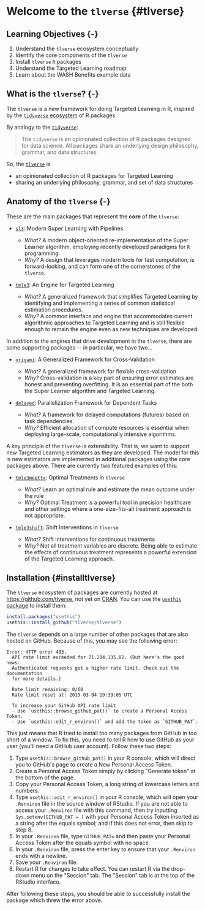 # Welcome to the `tlverse` {#tlverse}

## Learning Objectives {-}

1. Understand the `tlverse` ecosystem conceptually
2. Identify the core components of the `tlverse`
3. Install `tlverse` `R` packages
4. Understand the Targeted Learning roadmap
5. Learn about the WASH Benefits example data

## What is the `tlverse`? {-}

The `tlverse` is a new framework for doing Targeted Learning in R, inspired by
the [`tidyverse` ecosystem](https://tidyverse.org) of R packages.

By analogy to the [`tidyverse`](https://tidyverse.org/):

> The `tidyverse` is an opinionated collection of R packages designed for data
> science. All packages share an underlying design philosophy, grammar, and data
> structures.

So, the [`tlverse`](https://tlverse.org) is

* an opinionated collection of R packages for Targeted Learning
* sharing an underlying philosophy, grammar, and set of data structures

## Anatomy of the `tlverse` {-}

These are the main packages that represent the **core** of the `tlverse`:

* [`sl3`](https://github.com/tlverse/sl3): Modern Super Learning with Pipelines
  * _What?_ A modern object-oriented re-implementation of the Super Learner
    algorithm, employing recently developed paradigms for `R` programming.
  * _Why?_ A design that leverages modern tools for fast computation, is
    forward-looking, and can form one of the cornerstones of the `tlverse`.

* [`tmle3`](https://github.com/tlverse/tmle3): An Engine for Targeted Learning
  * _What?_ A generalized framework that simplifies Targeted Learning by
    identifying and implementing a series of common statistical estimation
    procedures.
  * _Why?_ A common interface and engine that accommodates current algorithmic
    approaches to Targeted Learning and is still flexible enough to remain the
    engine even as new techniques are developed.

In addition to the engines that drive development in the `tlverse`, there are
some supporting packages -- in particular, we have two...

* [`origami`](https://github.com/tlverse/origami): A Generalized Framework for
   Cross-Validation
  * _What?_ A generalized framework for flexible cross-validation
  * _Why?_ Cross-validation is a key part of ensuring error estimates are honest
    and preventing overfitting. It is an essential part of the both the Super
    Learner algorithm and Targeted Learning.

* [`delayed`](https://github.com/tlverse/delayed): Parallelization Framework for
   Dependent Tasks
  * _What?_ A framework for delayed computations (futures) based on task
    dependencies.
  * _Why?_ Efficient allocation of compute resources is essential when deploying
    large-scale, computationally intensive algorithms.

A key principle of the `tlverse` is extensibility. That is, we want to support
new Targeted Learning estimators as they are developed. The model for this is
new estimators are implemented in additional packages using the core packages
above. There are currently two featured examples of this:

* [`tmle3mopttx`](https://github.com/tlverse/tmle3mopttx): Optimal Treatments
  in `tlverse`
  * _What?_ Learn an optimal rule and estimate the mean outcome under the rule
  * _Why?_ Optimal Treatment is a powerful tool in precision healthcare and
    other settings where a one-size-fits-all treatment approach is not
    appropriate.

* [`tmle3shift`](https://github.com/tlverse/tmle3shift): Shift Interventions in
  `tlverse`
  * _What?_ Shift interventions for continuous treatments
  * _Why?_ Not all treatment variables are discrete. Being able to estimate the
    effects of continuous treatment represents a powerful extension of the
    Targeted Learning approach.

## Installation {#installtlverse}

The `tlverse` ecosystem of packages are currently hosted at
https://github.com/tlverse, not yet on [CRAN](https://CRAN.R-project.org/). You
can use the [`usethis` package](https://usethis.r-lib.org/) to install them:


```r
install.packages("usethis")
usethis::install_github("tlverse/tlverse")
```

The `tlverse` depends on a large number of other packages that are also hosted
on GitHub. Because of this, you may see the following error:

```
Error: HTTP error 403.
  API rate limit exceeded for 71.204.135.82. (But here's the good news:
  Authenticated requests get a higher rate limit. Check out the documentation
  for more details.)

  Rate limit remaining: 0/60
  Rate limit reset at: 2019-03-04 19:39:05 UTC

  To increase your GitHub API rate limit
  - Use `usethis::browse_github_pat()` to create a Personal Access Token.
  - Use `usethis::edit_r_environ()` and add the token as `GITHUB_PAT`.
```

This just means that R tried to install too many packages from GitHub in too
short of a window. To fix this, you need to tell R how to use GitHub as your
user (you'll need a GitHub user account). Follow these two steps:

1. Type `usethis::browse_github_pat()` in your R console, which will direct
   you to GitHub's page to create a New Personal Access Token.
2. Create a Personal Access Token simply by clicking "Generate token" at the
   bottom of the page.
3. Copy your Personal Access Token, a long string of lowercase letters and
   numbers.
4. Type `usethis::edit_r_environ()` in your R console, which will open your
   `.Renviron` file in the source window of RStudio. If you are not able to
   access your `.Renviron` file with this command, then try inputting
   `Sys.setenv(GITHUB_PAT = )` with your Personal Access Token inserted as a
   string after the equals symbol; and if this does not error, then skip to
   step 8.
5. In your `.Renviron` file, type `GITHUB_PAT=` and then paste your Personal
   Access Token after the equals symbol with no space.
6. In your `.Renviron` file, press the enter key to ensure that your `.Renviron`
   ends with a newline.
7. Save your `.Renviron` file.
8. Restart R for changes to take effect. You can restart R via the drop-down
   menu on the "Session" tab. The "Session" tab is at the top of the RStudio
   interface.

After following these steps, you should be able to successfully install the
package which threw the error above.
